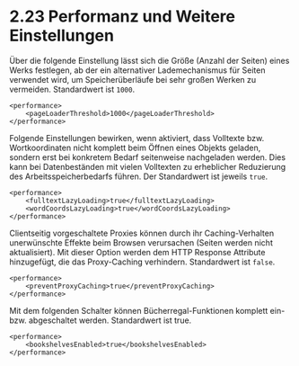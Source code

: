 # 2.23 Performanz und Weitere Einstellungen

Über die folgende Einstellung lässt sich die Größe \(Anzahl der Seiten\) eines Werks festlegen, ab der ein alternativer Lademechanismus für Seiten verwendet wird, um Speicherüberläufe bei sehr großen Werken zu vermeiden. Standardwert ist `1000`.

```markup
<performance>
    <pageLoaderThreshold>1000</pageLoaderThreshold>
</performance>
```

Folgende Einstellungen bewirken, wenn aktiviert, dass Volltexte bzw. Wortkoordinaten nicht komplett beim Öffnen eines Objekts geladen, sondern erst bei konkretem Bedarf seitenweise nachgeladen werden. Dies kann bei Datenbeständen mit vielen Volltexten zu erheblicher Reduzierung des Arbeitsspeicherbedarfs führen. Der Standardwert ist jeweils `true`.

```markup
<performance>
    <fulltextLazyLoading>true</fulltextLazyLoading>     
    <wordCoordsLazyLoading>true</wordCoordsLazyLoading>
</performance>
```

Clientseitig vorgeschaltete Proxies können durch ihr Caching-Verhalten unerwünschte Effekte beim Browsen verursachen \(Seiten werden nicht aktualisiert\). Mit dieser Option werden dem HTTP Response Attribute hinzugefügt, die das Proxy-Caching verhindern. Standardwert ist `false`.

```markup
<performance>
    <preventProxyCaching>true</preventProxyCaching>   
</performance>
```

Mit dem folgenden Schalter können Bücherregal-Funktionen komplett ein- bzw. abgeschaltet werden. Standardwert ist true.

```markup
<performance>
    <bookshelvesEnabled>true</bookshelvesEnabled>
</performance>
```

